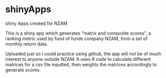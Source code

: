 # shinyApps
shiny Apps created for NZAM

This is a shiny app which generates "matrix and composite scores", a ranking metric used by fund of funds company NZAM, from a set of monthly return data.

Uploaded just so I could practice using github, the app will not be of much interest to anyone outside NZAM. It uses R code to calculate different matrices for a csv file inputted, then weights the matrices accordingly to generate scores.

